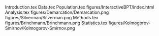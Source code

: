 Introduction.tex
Data.tex
Population.tex
figures/InteractiveBPT/index.html
Analysis.tex
figures/Demarcation/Demarcation.png
figures/Silverman/Silverman.png
Methods.tex
figures/Brinchmann/Brinchmann.png
Statistics.tex
figures/Kolmogorov-Smirnov/Kolmogorov-Smirnov.png
